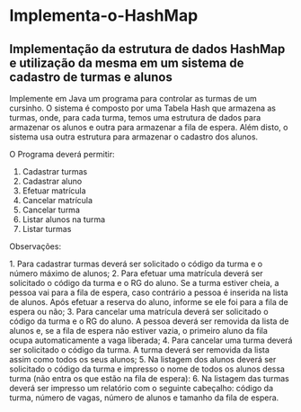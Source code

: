 # Implementa-o-HashMap
## Implementação da estrutura de dados HashMap e utilização da mesma em um sistema de cadastro de turmas e alunos


<p>Implemente em Java um programa para controlar as turmas de um cursinho. O sistema é composto por uma Tabela Hash que armazena as turmas, onde, para cada turma, temos uma estrutura de dados para armazenar os alunos e outra para armazenar a fila de espera. Além disto, o sistema usa outra estrutura para armazenar o cadastro dos alunos.<p>
<p>O Programa deverá permitir:<p>


1. Cadastrar turmas
2. Cadastrar aluno
3. Efetuar matrícula
4. Cancelar matrícula
5. Cancelar turma
6. Listar alunos na turma
7. Listar turmas
<p>
Observações:
<p>
1. Para cadastrar turmas deverá ser solicitado o código da turma e o número máximo de
alunos;
2. Para efetuar uma matrícula deverá ser solicitado o código da turma e o RG do aluno. Se
a turma estiver cheia, a pessoa vai para a fila de espera, caso contrário a pessoa é inserida
na lista de alunos. Após efetuar a reserva do aluno, informe se ele foi para a fila de espera
ou não;
3. Para cancelar uma matrícula deverá ser solicitado o código da turma e o RG do aluno. A
pessoa deverá ser removida da lista de alunos e, se a fila de espera não estiver vazia, o
primeiro aluno da fila ocupa automaticamente a vaga liberada;
4. Para cancelar uma turma deverá ser solicitado o código da turma. A turma deverá ser
removida da lista assim como todos os seus alunos;
5. Na listagem dos alunos deverá ser solicitado o código da turma e impresso o nome de
todos os alunos dessa turma (não entra os que estão na fila de espera):
6. Na listagem das turmas deverá ser impresso um relatório com o seguinte cabeçalho:
código da turma, número de vagas, número de alunos e tamanho da fila de espera.
